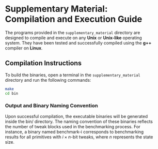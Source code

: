# Supplementary Material: Compilation and Execution Guide  

The programs provided in the `supplementary_material` directory are designed to compile and execute on any **Unix** or **Unix-like** operating system.
They have been tested and successfully compiled using the **g++** compiler on **Linux**.  

## Compilation Instructions  
To build the binaries, open a terminal in the `supplementary_material` directory and run the following commands:  

```bash
make
cd bin
```

### Output and Binary Naming Convention
Upon successful compilation, the executable binaries will be generated inside the bin/ directory. The naming convention of these binaries reflects the number of tweak blocks used in the benchmarking process.
For instance, a binary named benchmark-i corresponds to benchmarking results for all primitives with $i \times n$-bit tweaks, where $n$ represents the state size.
